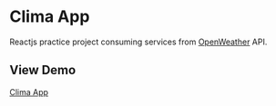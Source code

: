 # Clima App

Reactjs practice project consuming services from [OpenWeather](https://openweathermap.org) API.

## View Demo

[Clima App](https://pefleita-weather-app.netlify.app/)
